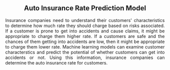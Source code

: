 <h2 align="center">Auto Insurance Rate Prediction Model</h2>
<p align="justify">Insurance companies need to understand their customers' characteristics to determine how much rate they should charge based on risks associated. If a customer is prone to get into accidents and cause claims, it might be appropriate to charge them higher rate. If a customers are safe and the chances of them getting into accidents are low, then it might be appropriate to charge them lower rate. Machine learning models can examine customer characterstics and predict the potential of whether customers can get into accidents or not. Using this information, insurance companies can determine the auto insurance rate for customers.</p>

